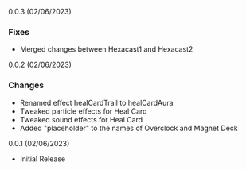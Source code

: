 0.0.3 (02/06/2023)
### Fixes
- Merged changes between Hexacast1 and Hexacast2

0.0.2 (02/06/2023)
### Changes
- Renamed effect healCardTrail to healCardAura
- Tweaked particle effects for Heal Card
- Tweaked sound effects for Heal Card
- Added "placeholder" to the names of Overclock and Magnet Deck

0.0.1 (02/06/2023)
- Initial Release